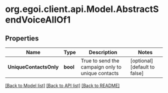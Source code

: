 
# org.egoi.client.api.Model.AbstractSendVoiceAllOf1

## Properties

Name | Type | Description | Notes
------------ | ------------- | ------------- | -------------
**UniqueContactsOnly** | **bool** | True to send the campaign only to unique contacts | [optional] [default to false]

[[Back to Model list]](../README.md#documentation-for-models)
[[Back to API list]](../README.md#documentation-for-api-endpoints)
[[Back to README]](../README.md)

